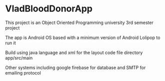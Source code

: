 # VladBloodDonorApp
This project is an Object Oriented Programming university 3rd semester project

The app is Android OS based with a minimum version of Android Lolipop to run it

Build using java language and xml for the layout
code file directory app/src/main

Other systems including google firebase for database and SMTP for emailing protocol
